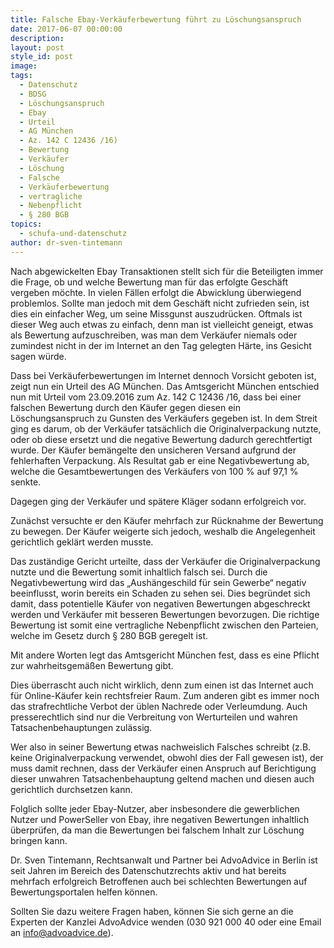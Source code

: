 ```yaml
---
title: Falsche Ebay-Verkäuferbewertung führt zu Löschungsanspruch
date: 2017-06-07 00:00:00
description:
layout: post
style_id: post
image:
tags:
  - Datenschutz
  - BDSG
  - Löschungsanspruch
  - Ebay
  - Urteil
  - AG München
  - Az. 142 C 12436 /16)
  - Bewertung
  - Verkäufer
  - Löschung
  - Falsche
  - Verkäuferbewertung
  - vertragliche
  - Nebenpflicht
  - § 280 BGB
topics:
  - schufa-und-datenschutz
author: dr-sven-tintemann
---
```



Nach abgewickelten Ebay Transaktionen stellt sich für die Beteiligten immer die Frage, ob und welche Bewertung man für das erfolgte Geschäft vergeben möchte. In vielen Fällen erfolgt die Abwicklung überwiegend problemlos. Sollte man jedoch mit dem Geschäft nicht zufrieden sein, ist dies ein einfacher Weg, um seine Missgunst auszudrücken. Oftmals ist dieser Weg auch etwas zu einfach, denn man ist vielleicht geneigt, etwas als Bewertung aufzuschreiben, was man dem Verkäufer niemals oder zumindest nicht in der im Internet an den Tag gelegten Härte, ins Gesicht sagen würde.

Dass bei Verkäuferbewertungen im Internet dennoch Vorsicht geboten ist, zeigt nun ein Urteil des AG München. Das Amtsgericht München entschied nun mit Urteil vom 23.09.2016 zum Az. 142 C 12436 /16, dass bei einer falschen Bewertung durch den Käufer gegen diesen ein Löschungsanspruch zu Gunsten des Verkäufers gegeben ist. In dem Streit ging es darum, ob der Verkäufer tatsächlich die Originalverpackung nutzte, oder ob diese ersetzt und die negative Bewertung dadurch gerechtfertigt wurde. Der Käufer bemängelte den unsicheren Versand aufgrund der fehlerhaften Verpackung. Als Resultat gab er eine Negativbewertung ab, welche die Gesamtbewertungen des Verkäufers von 100 % auf 97,1 % senkte.

Dagegen ging der Verkäufer und spätere Kläger sodann erfolgreich vor.

Zunächst versuchte er den Käufer mehrfach zur Rücknahme der Bewertung zu bewegen. Der Käufer weigerte sich jedoch, weshalb die Angelegenheit gerichtlich geklärt werden musste.

Das zuständige Gericht urteilte, dass der Verkäufer die Originalverpackung nutzte und die Bewertung somit inhaltlich falsch sei. Durch die Negativbewertung wird das „Aushängeschild für sein Gewerbe“ negativ beeinflusst, worin bereits ein Schaden zu sehen sei. Dies begründet sich damit, dass potentielle Käufer von negativen Bewertungen abgeschreckt werden und Verkäufer mit besseren Bewertungen bevorzugen. Die richtige Bewertung ist somit eine vertragliche Nebenpflicht zwischen den Parteien, welche im Gesetz durch § 280 BGB geregelt ist.

Mit andere Worten legt das Amtsgericht München fest, dass es eine Pflicht zur wahrheitsgemäßen Bewertung gibt.

Dies überrascht auch nicht wirklich, denn zum einen ist das Internet auch für Online-Käufer kein rechtsfreier Raum. Zum anderen gibt es immer noch das strafrechtliche Verbot der üblen Nachrede oder Verleumdung. Auch presserechtlich sind nur die Verbreitung von Werturteilen und wahren Tatsachenbehauptungen zulässig.

Wer also in seiner Bewertung etwas nachweislich Falsches schreibt (z.B. keine Originalverpackung verwendet, obwohl dies der Fall gewesen ist), der muss damit rechnen, dass der Verkäufer einen Anspruch auf Berichtigung dieser unwahren Tatsachenbehauptung geltend machen und diesen auch gerichtlich durchsetzen kann.

Folglich sollte jeder Ebay-Nutzer, aber insbesondere die gewerblichen Nutzer und PowerSeller von Ebay, ihre negativen Bewertungen inhaltlich überprüfen, da man die Bewertungen bei falschem Inhalt zur Löschung bringen kann.

Dr. Sven Tintemann, Rechtsanwalt und Partner bei AdvoAdvice in Berlin ist seit Jahren im Bereich des Datenschutzrechts aktiv und hat bereits mehrfach erfolgreich Betroffenen auch bei schlechten Bewertungen auf Bewertungsportalen helfen können.

Sollten Sie dazu weitere Fragen haben, können Sie sich gerne an die Experten der Kanzlei AdvoAdvice wenden (030 921 000 40 oder eine Email an info@advoadvice.de).